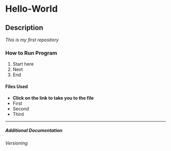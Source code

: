 # Hello-World
## Description
*This is my first repository*
### How to Run Program
1. Start here
2. Next
3. End
#### Files Used
- **Click on the link to take you to the file**
- First
- Second
- Third
---
##### Additional Documentation
###### Versioning
